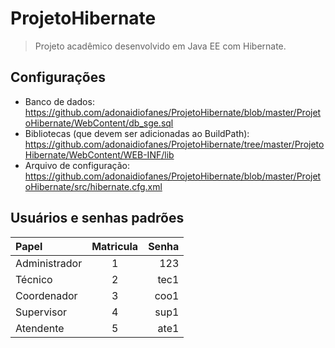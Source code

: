ProjetoHibernate
================

> Projeto acadêmico desenvolvido em Java EE com Hibernate.

Configurações
-------------

* Banco de dados: https://github.com/adonaidiofanes/ProjetoHibernate/blob/master/ProjetoHibernate/WebContent/db_sge.sql
* Bibliotecas (que devem ser adicionadas ao BuildPath): https://github.com/adonaidiofanes/ProjetoHibernate/tree/master/ProjetoHibernate/WebContent/WEB-INF/lib
* Arquivo de configuração: https://github.com/adonaidiofanes/ProjetoHibernate/blob/master/ProjetoHibernate/src/hibernate.cfg.xml

Usuários e senhas padrões
-------------------------

| Papel  | Matricula  | Senha |
| :------------ |:---------------:| -----:|
| Administrador      | 1 | 123 |
| Técnico     | 2        |   tec1 |
| Coordenador | 3        |    coo1 |
| Supervisor | 4        |    sup1 |
| Atendente | 5        |    ate1 |
